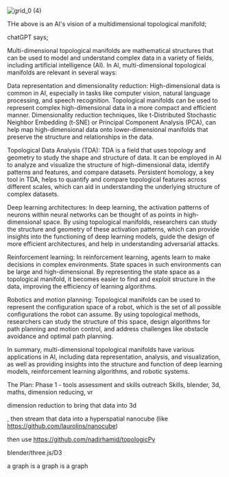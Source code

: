 ![grid_0 (4)](https://user-images.githubusercontent.com/1279930/235110231-86d6056a-8bf8-4ffe-bb0a-d5900e076cde.png)

THe above is an AI's vision of a multidimensional topological manifold;

chatGPT says;

Multi-dimensional topological manifolds are mathematical structures that can be used to model and understand complex data in a variety of fields, including artificial intelligence (AI). In AI, multi-dimensional topological manifolds are relevant in several ways:

Data representation and dimensionality reduction: High-dimensional data is common in AI, especially in tasks like computer vision, natural language processing, and speech recognition. Topological manifolds can be used to represent complex high-dimensional data in a more compact and efficient manner. Dimensionality reduction techniques, like t-Distributed Stochastic Neighbor Embedding (t-SNE) or Principal Component Analysis (PCA), can help map high-dimensional data onto lower-dimensional manifolds that preserve the structure and relationships in the data.

Topological Data Analysis (TDA): TDA is a field that uses topology and geometry to study the shape and structure of data. It can be employed in AI to analyze and visualize the structure of high-dimensional data, identify patterns and features, and compare datasets. Persistent homology, a key tool in TDA, helps to quantify and compare topological features across different scales, which can aid in understanding the underlying structure of complex datasets.

Deep learning architectures: In deep learning, the activation patterns of neurons within neural networks can be thought of as points in high-dimensional space. By using topological manifolds, researchers can study the structure and geometry of these activation patterns, which can provide insights into the functioning of deep learning models, guide the design of more efficient architectures, and help in understanding adversarial attacks.

Reinforcement learning: In reinforcement learning, agents learn to make decisions in complex environments. State spaces in such environments can be large and high-dimensional. By representing the state space as a topological manifold, it becomes easier to find and exploit structure in the data, improving the efficiency of learning algorithms.

Robotics and motion planning: Topological manifolds can be used to represent the configuration space of a robot, which is the set of all possible configurations the robot can assume. By using topological methods, researchers can study the structure of this space, design algorithms for path planning and motion control, and address challenges like obstacle avoidance and optimal path planning.

In summary, multi-dimensional topological manifolds have various applications in AI, including data representation, analysis, and visualization, as well as providing insights into the structure and function of deep learning models, reinforcement learning algorithms, and robotic systems.

The Plan: Phase 1 - tools assessment and skills outreach
Skills, blender, 3d, maths, dimension reducing, vr

dimension reduction to bring that data into 3d

, then stream that data into a hyperspatial nanocube (like https://github.com/laurolins/nanocube)

then use https://github.com/nadirhamid/topologicPy 

blender/three.js/D3

a graph is a graph is a graph
